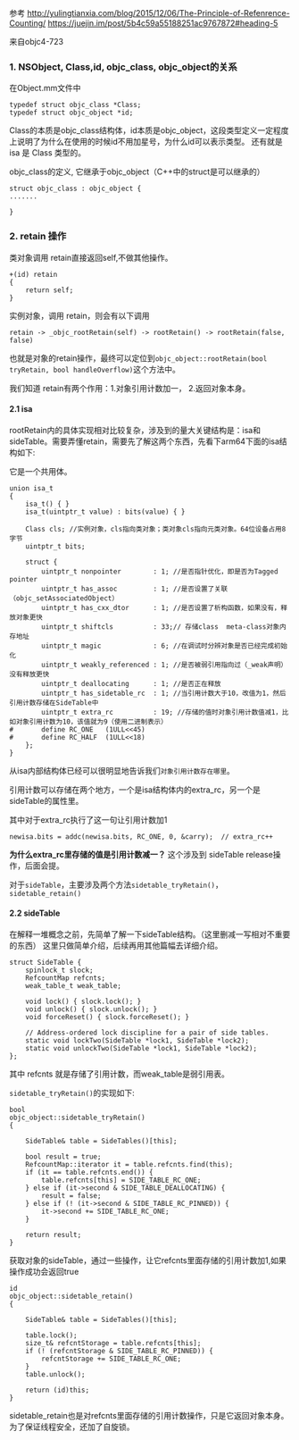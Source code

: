参考 
http://yulingtianxia.com/blog/2015/12/06/The-Principle-of-Refenrence-Counting/
https://juejin.im/post/5b4c59a55188251ac9767872#heading-5

来自objc4-723
### 1. NSObject, Class,id, objc_class, objc_object的关系
在Object.mm文件中
```
typedef struct objc_class *Class;
typedef struct objc_object *id;
```
Class的本质是objc_class结构体，id本质是objc_object，这段类型定义一定程度上说明了为什么在使用的时候id不用加星号，为什么id可以表示类型。
还有就是 isa 是 Class 类型的。

objc_class的定义, 它继承于objc_object（C++中的struct是可以继承的）
```
struct objc_class : objc_object { 
.......
    
}
```

### 2. retain 操作
类对象调用 retain直接返回self,不做其他操作。
```
+(id) retain
{
    return self;
}
```
实例对象，调用 retain，则会有以下调用
```
retain -> _objc_rootRetain(self) -> rootRetain() -> rootRetain(false, false)
```
也就是对象的retain操作，最终可以定位到`objc_object::rootRetain(bool tryRetain, bool handleOverflow)`这个方法中。

我们知道 retain有两个作用：1.对象引用计数加一， 2.返回对象本身。

#### 2.1 isa
rootRetain内的具体实现相对比较复杂，涉及到的量大关键结构是：isa和sideTable。需要弄懂retain，需要先了解这两个东西，先看下arm64下面的isa结构如下:

它是一个共用体。
```
union isa_t 
{
    isa_t() { }
    isa_t(uintptr_t value) : bits(value) { }

    Class cls; //实例对象，cls指向类对象；类对象cls指向元类对象。64位设备占用8字节
    uintptr_t bits;
    
    struct {
        uintptr_t nonpointer        : 1; //是否指针优化，即是否为Tagged pointer
        uintptr_t has_assoc         : 1; //是否设置了关联（objc_setAssociatedObject）
        uintptr_t has_cxx_dtor      : 1; //是否设置了析构函数，如果没有，释放对象更快
        uintptr_t shiftcls          : 33;// 存储class  meta-class对象内存地址
        uintptr_t magic             : 6; //在调试时分辨对象是否已经完成初始化
        uintptr_t weakly_referenced : 1; //是否被弱引用指向过（_weak声明）没有释放更快
        uintptr_t deallocating      : 1; //是否正在释放
        uintptr_t has_sidetable_rc  : 1; //当引用计数大于10，改值为1，然后引用计数存储在SideTable中
        uintptr_t extra_rc          : 19; //存储的值时对象引用计数值减1，比如对象引用计数为10，该值就为9（使用二进制表示）
#       define RC_ONE   (1ULL<<45)
#       define RC_HALF  (1ULL<<18)
    };
}
```
从isa内部结构体已经可以很明显地告诉我们`对象引用计数存在哪里`。

引用计数可以存储在两个地方，一个是isa结构体内的extra_rc，另一个是sideTable的属性里。

其中对于extra_rc执行了这一句让引用计数加1
```
newisa.bits = addc(newisa.bits, RC_ONE, 0, &carry);  // extra_rc++
```

**为什么extra_rc里存储的值是引用计数减一？** 这个涉及到 sideTable release操作，后面会提。

对于`sideTable`，主要涉及两个方法`sidetable_tryRetain()`，`sidetable_retain()`

#### 2.2 sideTable
在解释一堆概念之前，先简单了解一下sideTable结构。（这里删减一写相对不重要的东西）
这里只做简单介绍，后续再用其他篇幅去详细介绍。
```
struct SideTable {
    spinlock_t slock;
    RefcountMap refcnts;
    weak_table_t weak_table;

    void lock() { slock.lock(); }
    void unlock() { slock.unlock(); }
    void forceReset() { slock.forceReset(); }

    // Address-ordered lock discipline for a pair of side tables.
    static void lockTwo(SideTable *lock1, SideTable *lock2);
    static void unlockTwo(SideTable *lock1, SideTable *lock2);
};
```
其中 refcnts 就是存储了引用计数，而weak_table是弱引用表。

`sidetable_tryRetain()`的实现如下:

```
bool
objc_object::sidetable_tryRetain()
{

    SideTable& table = SideTables()[this];

    bool result = true;
    RefcountMap::iterator it = table.refcnts.find(this);
    if (it == table.refcnts.end()) {
        table.refcnts[this] = SIDE_TABLE_RC_ONE;
    } else if (it->second & SIDE_TABLE_DEALLOCATING) {
        result = false;
    } else if (! (it->second & SIDE_TABLE_RC_PINNED)) {
        it->second += SIDE_TABLE_RC_ONE;
    }
    
    return result;
}
```
获取对象的sideTable，通过一些操作，让它refcnts里面存储的引用计数加1,如果操作成功会返回true

```
id
objc_object::sidetable_retain()
{

    SideTable& table = SideTables()[this];
    
    table.lock();
    size_t& refcntStorage = table.refcnts[this];
    if (! (refcntStorage & SIDE_TABLE_RC_PINNED)) {
        refcntStorage += SIDE_TABLE_RC_ONE;
    }
    table.unlock();

    return (id)this;
}
```
sidetable_retain也是对refcnts里面存储的引用计数操作，只是它返回对象本身。为了保证线程安全，还加了自旋锁。




